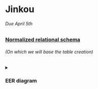 # Jinkou

###### Due April 5th

### [Normalized relational schema](https://docs.google.com/document/d/1WIM9iLK33NDDHmM9WsEvb0yWlisoJ9XXDWi265R-3SI/edit?usp=sharing)
###### (On which we will base the table creation)
<details>
  <summary><h3>EER diagram<h3></summary>
  <img src='https://user-images.githubusercontent.com/61971594/159980675-36aa52aa-6865-4eae-80ec-1a59bf8a564c.png'>
</details>

